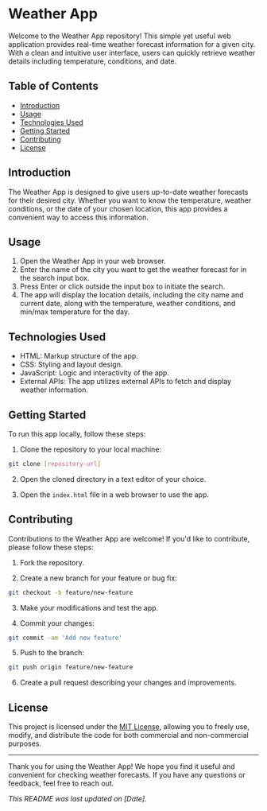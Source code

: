 # Weather App

Welcome to the Weather App repository! This simple yet useful web application provides real-time weather forecast information for a given city. With a clean and intuitive user interface, users can quickly retrieve weather details including temperature, conditions, and date.

## Table of Contents

- [Introduction](#introduction)
- [Usage](#usage)
- [Technologies Used](#technologies-used)
- [Getting Started](#getting-started)
- [Contributing](#contributing)
- [License](#license)

## Introduction

The Weather App is designed to give users up-to-date weather forecasts for their desired city. Whether you want to know the temperature, weather conditions, or the date of your chosen location, this app provides a convenient way to access this information.

## Usage

1. Open the Weather App in your web browser.
2. Enter the name of the city you want to get the weather forecast for in the search input box.
3. Press Enter or click outside the input box to initiate the search.
4. The app will display the location details, including the city name and current date, along with the temperature, weather conditions, and min/max temperature for the day.

## Technologies Used

- HTML: Markup structure of the app.
- CSS: Styling and layout design.
- JavaScript: Logic and interactivity of the app.
- External APIs: The app utilizes external APIs to fetch and display weather information.

## Getting Started

To run this app locally, follow these steps:

1. Clone the repository to your local machine:

```bash
git clone [repository-url]
```

2. Open the cloned directory in a text editor of your choice.

3. Open the `index.html` file in a web browser to use the app.

## Contributing

Contributions to the Weather App are welcome! If you'd like to contribute, please follow these steps:

1. Fork the repository.

2. Create a new branch for your feature or bug fix:

```bash
git checkout -b feature/new-feature
```

3. Make your modifications and test the app.

4. Commit your changes:

```bash
git commit -am 'Add new feature'
```

5. Push to the branch:

```bash
git push origin feature/new-feature
```

6. Create a pull request describing your changes and improvements.

## License

This project is licensed under the [MIT License](LICENSE), allowing you to freely use, modify, and distribute the code for both commercial and non-commercial purposes.

---

Thank you for using the Weather App! We hope you find it useful and convenient for checking weather forecasts. If you have any questions or feedback, feel free to reach out.

*This README was last updated on [Date].*
